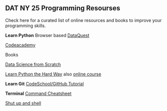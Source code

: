 ## DAT NY 25 Programming Resourses 
Check here for a curated list of online resources and books to improve your programming skills. 

**Learn Python**
Browser based
[DataQuest](https://www.dataquest.io/)

[Codeacademy](https://www.codecademy.com/)

Books

[Data Science from Scratch](http://www.amazon.com/Data-Science-Scratch-Principles-Python/dp/149190142X)

[Learn Python the Hard Way](http://www.amazon.com/Learn-Python-Hard-Way-Introduction/dp/0321884914) also [online course](http://www.amazon.com/Learn-Python-Hard-Way-Introduction/dp/0321884914)


**Learn Git**
[CodeSchool/GitHub Tutorial](https://try.github.io/levels/1/challenges/1)

**Terminal**
[Command Cheatsheet](http://files.fosswire.com/2007/08/fwunixref.pdf)

[Shut up and shell](http://cli.learncodethehardway.org/book/)
